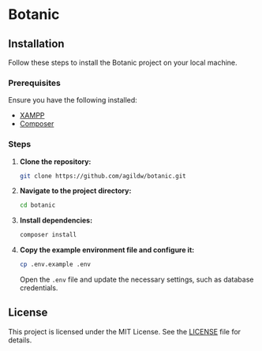 # Botanic

## Installation

Follow these steps to install the Botanic project on your local machine.

### Prerequisites

Ensure you have the following installed:

- [XAMPP](https://www.apachefriends.org/index.html)
- [Composer](https://getcomposer.org/)

### Steps

1. **Clone the repository:**

   ```sh
   git clone https://github.com/agildw/botanic.git
   ```

2. **Navigate to the project directory:**

   ```sh
   cd botanic
   ```

3. **Install dependencies:**

   ```sh
   composer install
   ```

4. **Copy the example environment file and configure it:**

   ```sh
   cp .env.example .env
   ```

   Open the `.env` file and update the necessary settings, such as database
   credentials.

## License

This project is licensed under the MIT License. See the [LICENSE](LICENSE) file
for details.
